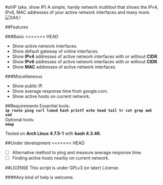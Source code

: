 #shIP (aka. show IP)
A simple, handy network multitool that shows the IPv4, IPv6, MAC addresses of your active network interfaces and many more.<br/>
<img src="https://raw.githubusercontent.com/xtonousou/shIP/master/imgs/head.png" title="SAIL!"/>

##Features

###Basic
<<<<<<< HEAD
- Show active network interfaces.<br/>
- Show default gateway of online interfaces.<br/>
- Show **IPv4** addresses of active network interfaces with or without **CIDR**.<br/>
- Show **IPv6** addresses of active network interfaces with or without **CIDR**.<br/>
- Show **MAC** addresses of active network interfaces.<br/>

###Miscellaneous
- Show public IP.<br/>
- Show average response time from google.com.</br>
- Show active hosts on current network.</br>

##Requirements
Essential tools:</br>
**```ip route ping curl lsmod hash printf echo head tail tr cut grep awk sed```**</br>
Optional tools:</br>
**```nmap```**</br>

Tested on **Arch Linux 4.7.5-1** with **bash 4.3.46**.

##Under development
<<<<<<< HEAD
- [ ] Alternative method to ping and measure average response time.
- [ ] Finding active hosts nearby on current network.

##LICENSE
This script is under GPLv3 (or later) License.</br>

####Any kind of help is welcome.</br>
